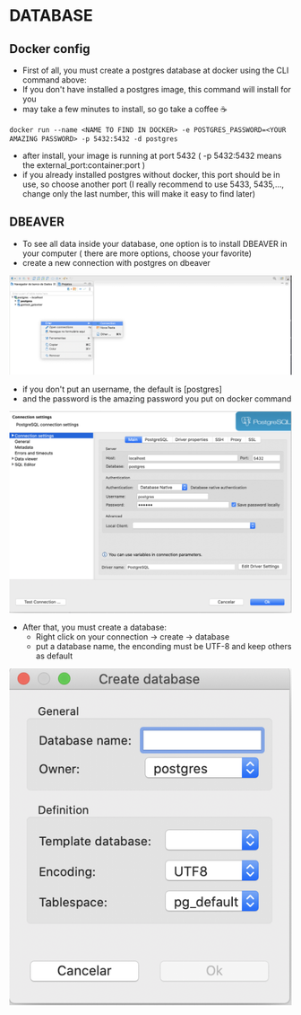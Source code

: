 # DATABASE
## Docker config
- First of all, you must create a postgres database at docker using the CLI command above:
- If you don't have installed a postgres image, this command will install for you
- may take a few minutes to install, so go take a coffee  ☕️

```terminal
docker run --name <NAME TO FIND IN DOCKER> -e POSTGRES_PASSWORD=<YOUR AMAZING PASSWORD> -p 5432:5432 -d postgres
```

- after install, your image is running at port 5432 ( -p 5432:5432 means the external_port:container:port )
- if you already installed postgres without docker, this port should be in use, so choose another port (I really recommend to use 5433, 5435,..., change only the last number, this will make it easy to find later)

## DBEAVER
- To see all data inside your database, one option is to install DBEAVER in your computer ( there are more options, choose your favorite)
- create a new connection with postgres on dbeaver

![Postgres Image](./assets/dbeaver_01.png)

- if you don't put an username, the default is [postgres]
- and the password is the amazing password you put on docker command

![Postgres Connection Image](./assets/dbeaver_02_connection.png)

- After that, you must create a database:
  - Right click on your connection -> create -> database
  - put a database name, the enconding must be UTF-8 and keep others as default

![Postgres Create Database](./assets/dbeaver_03_create_database.png)

